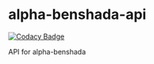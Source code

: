 # alpha-benshada-api

[![Codacy Badge](https://api.codacy.com/project/badge/Grade/f58aadcf8c5b454aad21fe9ba7101fee)](https://app.codacy.com/gh/AestArt/benshada-api?utm_source=github.com&utm_medium=referral&utm_content=AestArt/benshada-api&utm_campaign=Badge_Grade_Dashboard)

API for alpha-benshada
